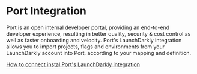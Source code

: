 # Port Integration

Port is an open internal developer portal, providing an end-to-end developer experience, resulting in better quality, security
& cost control as well as faster onboarding and velocity. Port's LaunchDarkly integration allows you to import projects, flags and environments from your LaunchDarkly account into Port, according to your mapping and definition.

[How to connect instal Port's LaunchDarkly integration](https://docs.getport.io/build-your-software-catalog/sync-data-to-catalog/feature-management/launchdarkly/)
